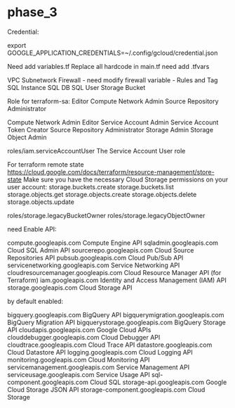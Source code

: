 # phase_3

Credential:

export GOOGLE_APPLICATION_CREDENTIALS=~/.config/gcloud/credential.json


Need add variables.tf
Replace all hardcode in main.tf
need add .tfvars

VPC
Subnetwork
Firewall - need modify firewall variable - Rules and Tag
SQL Instance
SQL DB
SQL User
Storage Bucket

Role for terraform-sa:
   Editor
   Compute Network Admin
   Source Repository Administrator

	
Compute Network Admin
Editor
Service Account Admin
Service Account Token Creator
Source Repository Administrator
Storage Admin
Storage Object Admin

roles/iam.serviceAccountUser  The Service Account User role


For terraform remote state
https://cloud.google.com/docs/terraform/resource-management/store-state
Make sure you have the necessary Cloud Storage permissions on your user account:
storage.buckets.create
storage.buckets.list
storage.objects.get
storage.objects.create
storage.objects.delete
storage.objects.update

roles/storage.legacyBucketOwner
roles/storage.legacyObjectOwner




need Enable API:

compute.googleapis.com                 Compute Engine API
sqladmin.googleapis.com                Cloud SQL Admin API 
sourcerepo.googleapis.com              Cloud Source Repositories API 
pubsub.googleapis.com                  Cloud Pub/Sub API
servicenetworking.googleapis.com       Service Networking API
cloudresourcemanager.googleapis.com    Cloud Resource Manager API (for Terraform)
iam.googleapis.com                     Identity and Access Management (IAM) API
storage.googleapis.com                 Cloud Storage API

by default enabled: 

bigquery.googleapis.com                BigQuery API
bigquerymigration.googleapis.com       BigQuery Migration API
bigquerystorage.googleapis.com         BigQuery Storage API
cloudapis.googleapis.com               Google Cloud APIs
clouddebugger.googleapis.com           Cloud Debugger API
cloudtrace.googleapis.com              Cloud Trace API
datastore.googleapis.com               Cloud Datastore API
logging.googleapis.com                 Cloud Logging API
monitoring.googleapis.com              Cloud Monitoring API
servicemanagement.googleapis.com       Service Management API
serviceusage.googleapis.com            Service Usage API
sql-component.googleapis.com           Cloud SQL
storage-api.googleapis.com             Google Cloud Storage JSON API
storage-component.googleapis.com       Cloud Storage



   